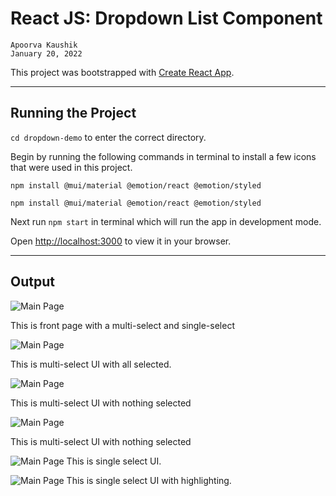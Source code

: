 # React JS: Dropdown List Component

```
Apoorva Kaushik
January 20, 2022
```
This project was bootstrapped with [Create React App](https://github.com/facebook/create-react-app).

---
## Running the Project

`cd dropdown-demo` to enter the correct directory.

Begin by running the following commands in terminal to install a few icons that were used in this project.
```
npm install @mui/material @emotion/react @emotion/styled

npm install @mui/material @emotion/react @emotion/styled
```

Next run `npm start` in terminal which will run the app in development mode.

Open [http://localhost:3000](http://localhost:3000) to view it in your browser.

---
## Output

![Main Page](./images/Selections.png)

This is front page with a multi-select and single-select

![Main Page](./images/Select-All.png)

This is multi-select UI with all selected.

![Main Page](./images/Multi-Select-UI.png)

This is multi-select UI with nothing selected

![Main Page](./images/Scroll-Select-All.png)

This is multi-select UI with nothing selected

![Main Page](./images/Single-Select.png)
This is single select UI.

![Main Page](./images/Single-Select-UI.png)
This is single select UI with highlighting.
